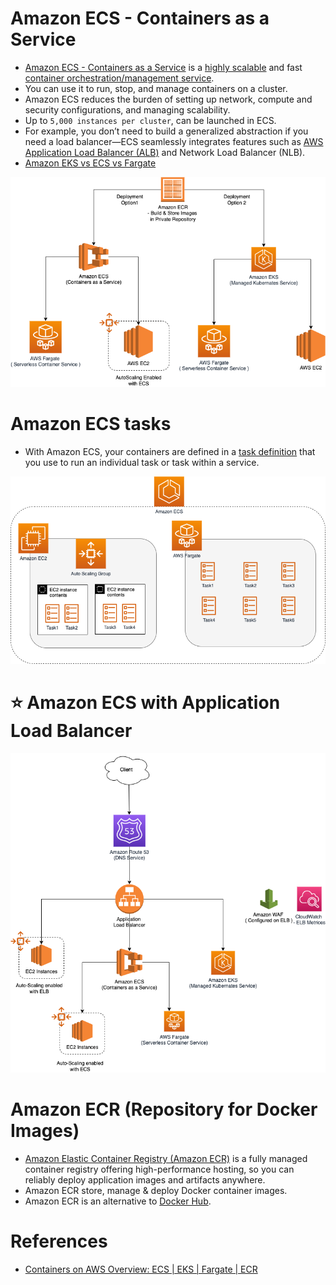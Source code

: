 
# Amazon ECS - Containers as a Service
- [Amazon ECS - Containers as a Service](https://aws.amazon.com/ecs/) is a [highly scalable](../../../1_HLDDesignComponents/0_SystemGlossaries/Scalability.md) and fast [container orchestration/management service](../../../1_HLDDesignComponents/0_SystemGlossaries/ContainerOrchestrationService.md).
- You can use it to run, stop, and manage containers on a cluster.
- Amazon ECS reduces the burden of setting up network, compute and security configurations, and managing scalability. 
- Up to `5,000 instances per cluster`, can be launched in ECS.
- For example, you don’t need to build a generalized abstraction if you need a load balancer—ECS seamlessly integrates features such as [AWS Application Load Balancer (ALB)](../../1_NetworkingAndContentDelivery/ElasticLoadBalancer.md) and Network Load Balancer (NLB).
- [Amazon EKS vs ECS vs Fargate](../EKSvsECSvsFargate.md)

![img.png](assests/AmazonECS-Steps.drawio.png)

# Amazon ECS tasks
- With Amazon ECS, your containers are defined in a [task definition](https://docs.aws.amazon.com/AmazonECS/latest/developerguide/task_definitions.html) that you use to run an individual task or task within a service.

![img.png](assests/ECS-Tasks.png)

# :star: Amazon ECS with Application Load Balancer

![img.png](../../1_NetworkingAndContentDelivery/assests/AWS_Application_Load_Balancer.drawio.png)

# Amazon ECR (Repository for Docker Images)
- [Amazon Elastic Container Registry (Amazon ECR)](https://aws.amazon.com/ecr/) is a fully managed container registry offering high-performance hosting, so you can reliably deploy application images and artifacts anywhere.
- Amazon ECR store, manage & deploy Docker container images.
- Amazon ECR is an alternative to [Docker Hub](https://hub.docker.com/).

# References
- [Containers on AWS Overview: ECS | EKS | Fargate | ECR](https://www.youtube.com/watch?v=AYAh6YDXuho)
